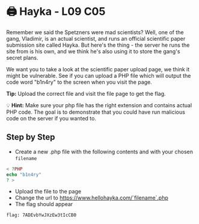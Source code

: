 # 🖨 Hayka - L09 C05

Remember we said the Spetzners were mad scientists? Well, one of the gang, Vladimir, is an actual scientist, and runs an official scientific paper submission site called Hayka. But here's the thing - the server he runs the site from is his own, and we think he's also using it to store the gang's secret plans.

We want you to take a look at the scientific paper upload page, we think it might be vulnerable. See if you can upload a PHP file which will output the code word "b1n4ry" to the screen when you visit the page.

**Tip:** Upload the correct file and visit the file page to get the flag.

💡 **Hint:** Make sure your php file has the right extension and contains actual PHP code.
   The goal is to demonstrate that you could have run malicious code on the server if you wanted to.

## Step by Step

- Create a new .php file with the following contents and with your chosen `filename`

```php
< ?PHP
echo "b1n4ry"
? >
```

- Upload the file to the page
- Change the url to https://www.hellohayka.com/`filename`.php
- The flag should appear

`flag: 7ADEvbYwJXzEw3tIcCB0`
